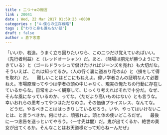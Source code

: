 ```yaml
---
title : 二つ＋αの贈言
link : 20041
date : Wed, 22 Mar 2017 01:59:23 +0000
categories : ["4-僕らの生存戦略"]
tags : ["わりと身も蓋もない話"]
draft : false
author : 倉下忠憲
---
```


「いいか、若造。うまく立ち回りたいなら、この二つだけ覚えていればいい。〈先行者利益〉と〈レッドオーシャン〉だ。あと、〈賭場は胴元が勝つようにできている〉と〈ゴールドラッシュで儲けたければジーンズを売れ〉も大切だな。そういえば、これは知ってるか。〈人の行く裏に道あり花の山〉と〈損をして得を取れ〉だ。
　難しいことはどこにもねえよ。偉い学者さんの証明なんて必要ねえ。市場原理ってやつは学者の頭の中じゃなく、現実の俺たちの行動に存在しているからな。日常をよ〜く観察して、じっくり考えればそれで十分だ。なぜ、そんな風になっているのか、ってな。〈ただより高いものはない〉とも言うな。幸いおれらの思考ってやつはただなのさ。その価値プライスレス、なんてな。
　どうだ。やるべきことははっきりしているだろう。いや、やってはいけないことは、と言うべきか。何にせよ、頑張れよ。頭と体の使いどころだぜ。
　最後に一つ忠告を送っといてやろう。〈一寸先は闇〉だ。鬼が出てくるか、絶世の美女が出てくるか。そんなことはお天道様だって知らねーんだぜ」